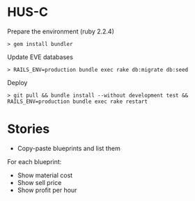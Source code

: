 HUS-C
=====

Prepare the environment (ruby 2.2.4)

```
> gem install bundler
```
Update EVE databases
```
> RAILS_ENV=production bundle exec rake db:migrate db:seed
```
Deploy
```
> git pull && bundle install --without development test && RAILS_ENV=production bundle exec rake restart
```

Stories
=======

- Copy-paste blueprints and list them

For each blueprint:
- Show material cost
- Show sell price
- Show profit per hour
